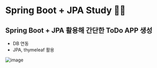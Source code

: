 # Spring Boot + JPA Study 👨‍💻

## Spring Boot + JPA 활용해 간단한 ToDo APP 생성
- DB 연동
- JPA, thymeleaf 활용

  
![image](https://github.com/Janghoon33/Studyroom/assets/104408863/b1a0220b-0600-40c8-a878-7b45893f224c)
